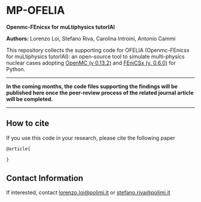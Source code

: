 # MP-OFELIA
**Openmc-FEnicsx for muLtiphysics tutorIAl**

**Authors:** Lorenzo Loi, Stefano Riva, Carolina Introini, Antonio Cammi

This repository collects the supporting code for OFELIA (Openmc-FEnicsx for muLtiphysics tutorIAl): an open-source tool to simulate multi-physics nuclear cases adopting [OpenMC (v 0.13.2)](https://openmc.org/) and [FEniCSx (v. 0.6.0)](https://fenicsproject.org/) for Python.

--------------------------------
**In the coming months, the code files supporting the findings will be published here once the peer-review process of the related journal article will be completed.**

--------------------------------

## How to cite
If you use this code in your research, please cite the following paper
```latex
@article{

}
```

## Contact Information

If interested, contact lorenzo.loi@polimi.it or stefano.riva@polimi.it
